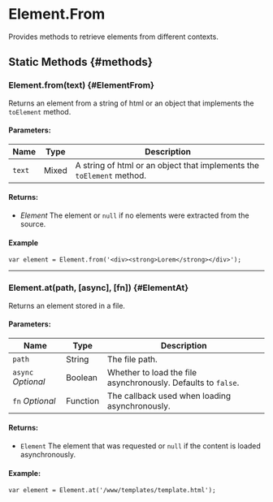 Element.From
================================================================================

Provides methods to retrieve elements from different contexts.

Static Methods {#methods}
--------------------------------------------------------------------------------

### Element.from(text) {#ElementFrom}

Returns an element from a string of html or an object that implements the `toElement` method.

#### Parameters:

Name               | Type  | Description
------------------ | ----- | -----------
`text`             | Mixed | A string of html or an object that implements the `toElement` method.

#### Returns:

- *Element* The element or `null` if no elements were extracted from the source.

#### Example

	var element = Element.from('<div><strong>Lorem</strong></div>');

----

### Element.at(path, [async], [fn]) {#ElementAt}

Returns an element stored in a file.

#### Parameters:

Name               | Type     | Description
------------------ | -------- | -----------
`path`             | String   | The file path.
`async` *Optional* | Boolean  | Whether to load the file asynchronously. Defaults to `false`.
`fn`    *Optional* | Function | The callback used when loading asynchronously.

#### Returns:

 - `Element` The element that was requested or `null` if the content is loaded asynchronously.

#### Example:

	var element = Element.at('/www/templates/template.html');
